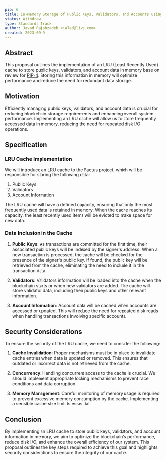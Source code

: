 ```yaml
---
pip: 6
title: In-Memory Storage of Public Keys, Validators, and Accounts using LRU Cache
status: Withdraw
type: Standards Track
author: Javad Rajabzadeh <ja7ad@live.com>
created: 2023-09-9
---
```

## Abstract

This proposal outlines the implementation of an LRU (Least Recently Used) cache to store
public keys, validators, and account data in memory base on review for
[PIP-4](https://pips.pactus.org/PIPs/pip-4).
Storing this information in memory will optimize performance and reduce the need for redundant data storage.

## Motivation

Efficiently managing public keys, validators, and account data is crucial for
reducing blockchain storage requirements and enhancing overall system performance.
Implementing an LRU cache will allow us to store frequently accessed data in memory,
reducing the need for repeated disk I/O operations.

## Specification

### LRU Cache Implementation

We will introduce an LRU cache to the Pactus project, which will be responsible for storing the following data:

1. Public Keys
2. Validators
3. Account Information

The LRU cache will have a defined capacity, ensuring that only the
most frequently used data is retained in memory.
When the cache reaches its capacity, the least recently used items will be evicted to make space for new data.

### Data Inclusion in the Cache

1. **Public Keys**:
   As transactions are committed for the first time, their associated public keys will be indexed by the signer's address.
   When a new transaction is processed, the cache will be checked for the presence of the signer's public key.
   If found, the public key will be retrieved from the cache, eliminating the need to include it in the transaction data.

2. **Validators**:
   Validators information will be loaded into the cache when the blockchain starts or when new validators are added.
   The cache will store validator data, including their public keys and other relevant information.

3. **Account Information**:
   Account data will be cached when accounts are accessed or updated.
   This will reduce the need for repeated disk reads when handling transactions involving specific accounts.

## Security Considerations

To ensure the security of the LRU cache, we need to consider the following:

1. **Cache Invalidation**:
   Proper mechanisms must be in place to invalidate cache entries when data is updated or removed.
   This ensures that outdated or incorrect data is not retrieved from the cache.

2. **Concurrency**:
   Handling concurrent access to the cache is crucial.
   We should implement appropriate locking mechanisms to prevent race conditions and data corruption.

3. **Memory Management**:
   Careful monitoring of memory usage is required to prevent excessive memory consumption by the cache.
   Implementing a sensible cache size limit is essential.

## Conclusion

By implementing an LRU cache to store public keys, validators, and account information in memory,
we aim to optimize the blockchain's performance, reduce disk I/O, and enhance the overall efficiency of our system.
This proposal outlines the key steps required to achieve this goal and
highlights security considerations to ensure the integrity of our cache.
